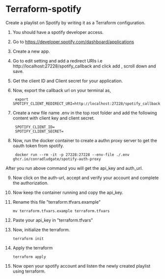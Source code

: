 # Terraform-spotify

Create a playlist on Spotify by writing it as a Terraform configuration.

1. You should have a spotify developer access.
2. Go to https://developer.spotify.com/dashboard/applications
3. Create a new app.
4. Go to edit setting and add a redirect URIs i.e http://localhost:27228/spotify_callback and click add , scroll down and save.
5. Get the client ID and Client secret for your application.
6. Now, export the callback url on your terminal as,
        
        export SPOTIFY_CLIENT_REDIRECT_URI=http://localhost:27228/spotify_callback

7. Create a new file name .env in the top root folder and add the following content with client key and client secret.
        
        SPOTIFY_CLIENT_ID=
        SPOTIFY_CLIENT_SECRET=

8. Now, run the docker container to create a authn proxy server to get the oauth token from spotify.

        docker run --rm -it -p 27228:27228 --env-file ./.env ghcr.io/conradludgate/spotify-auth-proxy

After you run above command you will get the api_key and auth_url. 

9. Now click on the auth-url, accept and verify your account and complete the authorization.
10. Now keep the container running and copy the api_key.
11. Rename this file "terraform.tfvars.example"
        
        mv terraform.tfvars.example terraform.tfvars

12. Paste your api_key in "terraform.tfvars"
13. Now, initialize the terraform.
        
        terraform init

14. Apply the terraform
        
        terraform apply

15. Now open your spotify account and listen the newly created playlist using terraform.
